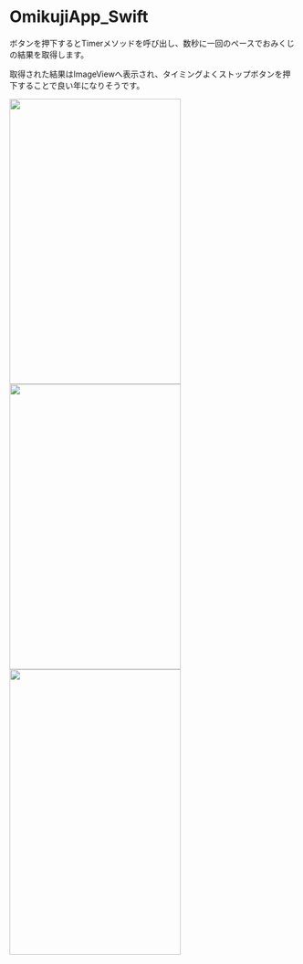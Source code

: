 # OmikujiApp_Swift
<p>ボタンを押下するとTimerメソッドを呼び出し、数秒に一回のペースでおみくじの結果を取得します。</p>
<p>取得された結果はImageViewへ表示され、タイミングよくストップボタンを押下することで良い年になりそうです。</p>
<p>
  <img src="https://user-images.githubusercontent.com/58414435/101969522-187c5980-3c68-11eb-8880-6068cf588c36.png" width="300" height="500">
  <img src="https://user-images.githubusercontent.com/58414435/101969611-98a2bf00-3c68-11eb-9984-012c2fc5e939.png" width="300" height="500">  
  <img src="https://user-images.githubusercontent.com/58414435/101969613-9a6c8280-3c68-11eb-8780-8554154b29ae.png" width="300" height="500">  
</p>
